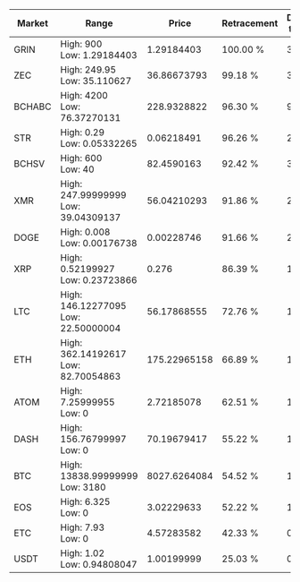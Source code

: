 | Market | Range | Price| Retracement | Doubles to 50% |
| --- | --- | --- | --- | --- |
| GRIN | High: 900<br />Low: 1.29184403 | 1.29184403 | 100.00 % | 348.84 |
| ZEC | High: 249.95<br />Low: 35.110627 | 36.86673793 | 99.18 % | 3.87 |
| BCHABC | High: 4200<br />Low: 76.37270131 | 228.9328822 | 96.30 % | 9.34 |
| STR | High: 0.29<br />Low: 0.05332265 | 0.06218491 | 96.26 % | 2.76 |
| BCHSV | High: 600<br />Low: 40 | 82.4590163 | 92.42 % | 3.88 |
| XMR | High: 247.99999999<br />Low: 39.04309137 | 56.04210293 | 91.86 % | 2.56 |
| DOGE | High: 0.008<br />Low: 0.00176738 | 0.00228746 | 91.66 % | 2.13 |
| XRP | High: 0.52199927<br />Low: 0.23723866 | 0.276 | 86.39 % | 1.38 |
| LTC | High: 146.12277095<br />Low: 22.50000004 | 56.17868555 | 72.76 % | 1.50 |
| ETH | High: 362.14192617<br />Low: 82.70054863 | 175.22965158 | 66.89 % | 1.27 |
| ATOM | High: 7.25999955<br />Low: 0 | 2.72185078 | 62.51 % | 1.33 |
| DASH | High: 156.76799997<br />Low: 0 | 70.19679417 | 55.22 % | 1.12 |
| BTC | High: 13838.99999999<br />Low: 3180 | 8027.6264084 | 54.52 % | 1.06 |
| EOS | High: 6.325<br />Low: 0 | 3.02229633 | 52.22 % | 1.05 |
| ETC | High: 7.93<br />Low: 0 | 4.57283582 | 42.33 % | 0.00 |
| USDT | High: 1.02<br />Low: 0.94808047 | 1.00199999 | 25.03 % | 0.00 |
